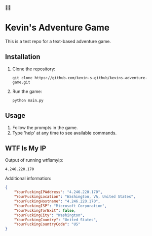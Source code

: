🌈🌈
# Kevin's Adventure Game

This is a test repo for a text-based adventure game.

## Installation

1. Clone the repository:
   ```
   git clone https://github.com/kevin-s-github/kevins-adventure-game.git
   ```

2. Run the game:
   ```
   python main.py
   ```

## Usage

1. Follow the prompts in the game.
2. Type 'help' at any time to see available commands.

## WTF Is My IP

Output of running wtfismyip:

```
4.246.220.170
```

Additional information:
```json
{
    "YourFuckingIPAddress": "4.246.220.170",
    "YourFuckingLocation": "Washington, VA, United States",
    "YourFuckingHostname": "4.246.220.170",
    "YourFuckingISP": "Microsoft Corporation",
    "YourFuckingTorExit": false,
    "YourFuckingCity": "Washington",
    "YourFuckingCountry": "United States",
    "YourFuckingCountryCode": "US"
}
```
